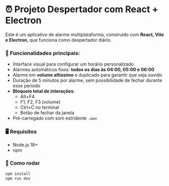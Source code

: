 # ⏰ Projeto Despertador com React + Electron

Este é um aplicativo de alarme multiplataforma, construído com **React, Vite e Electron**, que funciona como despertador diário.

### 🎯 Funcionalidades principais:

- Interface visual para configurar um horário personalizado
- Alarmes automáticos fixos: **todos os dias às 04:00, 05:00 e 06:00**
- Alarme em **volume altíssimo** e duplicado para garantir que seja ouvido
- Duração de 5 minutos por alarme, sem possibilidade de fechar durante esse período
- **Bloqueio total de interações**:
  - Alt+F4
  - F1, F2, F3 (volume)
  - Ctrl+C no terminal
  - Botão de fechar da janela
- Pré-carregado com som estridente `.wav`

### 🖥️ Requisitos

- Node.js 18+
- npm

### 🚀 Como rodar

```bash
npm install
npm run dev
